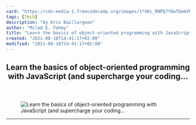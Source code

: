 ```yaml
---
card: "https://cdn-media-1.freecodecamp.org/images/1*X6c_RNPQ7YOwfQemVNgBkw.png"
tags: [Tech]
description: "by Kris Baillargeon"
author: "Milad E. Fahmy"
title: "Learn the basics of object-oriented programming with JavaScript (and supercharge your coding…"
created: "2021-08-16T14:41:17+02:00"
modified: "2021-08-16T14:41:17+02:00"
---
```

<div class="site-wrapper">
<main id="site-main" class="site-main outer">
<div class="inner">
<article class="post-full post tag-tech tag-web-development tag-life-lessons tag-education tag-programming ">
<header class="post-full-header">
<h1 class="post-full-title">Learn the basics of object-oriented programming with JavaScript (and supercharge your coding…</h1>
</header>
<figure class="post-full-image">
<picture>
<source media="(max-width: 700px)" sizes="1px" srcset="data:image/gif;base64,R0lGODlhAQABAIAAAAAAAP///yH5BAEAAAAALAAAAAABAAEAAAIBRAA7 1w">
<source media="(min-width: 701px)" sizes="(max-width: 800px) 400px,
(max-width: 1170px) 700px,
1400px" srcset="https://cdn-media-1.freecodecamp.org/images/1*X6c_RNPQ7YOwfQemVNgBkw.png 300w,
https://cdn-media-1.freecodecamp.org/images/1*X6c_RNPQ7YOwfQemVNgBkw.png 600w,
https://cdn-media-1.freecodecamp.org/images/1*X6c_RNPQ7YOwfQemVNgBkw.png 1000w,
https://cdn-media-1.freecodecamp.org/images/1*X6c_RNPQ7YOwfQemVNgBkw.png 2000w">
<img onerror="this.style.display='none'" src="https://cdn-media-1.freecodecamp.org/images/1*X6c_RNPQ7YOwfQemVNgBkw.png" alt="Learn the basics of object-oriented programming with JavaScript (and supercharge your coding…">
</picture>
</figure>
<section class="post-full-content">
<div class="post-content medium-migrated-article">
</div>
<hr>
</section>
</article>
</div>
</main>
</div>
<!-- Google Tag Manager (noscript) -->
<!-- End Google Tag Manager (noscript) -->
